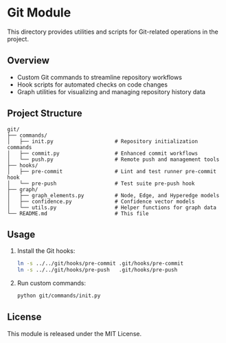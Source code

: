 # Git Module

This directory provides utilities and scripts for Git-related operations in the project.

## Overview

- Custom Git commands to streamline repository workflows  
- Hook scripts for automated checks on code changes  
- Graph utilities for visualizing and managing repository history data  

## Project Structure

```
git/
├── commands/
│   ├── init.py                    # Repository initialization commands
│   ├── commit.py                  # Enhanced commit workflows
│   └── push.py                    # Remote push and management tools
├── hooks/
│   ├── pre-commit                 # Lint and test runner pre-commit hook
│   └── pre-push                   # Test suite pre-push hook
├── graph/
│   ├── graph_elements.py          # Node, Edge, and Hyperedge models
│   ├── confidence.py              # Confidence vector models
│   └── utils.py                   # Helper functions for graph data
└── README.md                      # This file
```

## Usage

1. Install the Git hooks:
   ```bash
   ln -s ../../git/hooks/pre-commit .git/hooks/pre-commit
   ln -s ../../git/hooks/pre-push   .git/hooks/pre-push
   ```
2. Run custom commands:
   ```bash
   python git/commands/init.py
   ```

## License

This module is released under the MIT License.